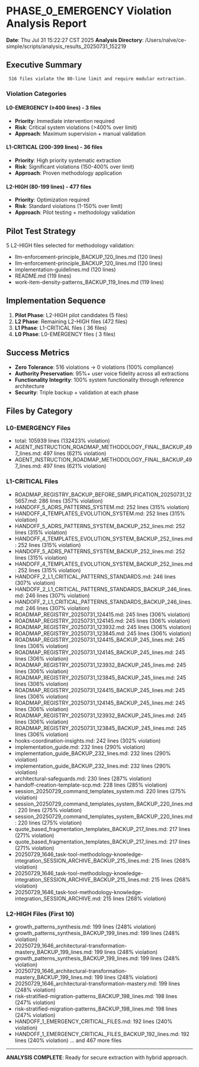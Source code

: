 # PHASE_0_EMERGENCY Violation Analysis Report

**Date**: Thu Jul 31 15:22:27 CST 2025
**Analysis Directory**: /Users/nalve/ce-simple/scripts/analysis_results_20250731_152219

## Executive Summary

     516 files violate the 80-line limit and require modular extraction.

### Violation Categories

#### L0-EMERGENCY (≥400 lines) -        3 files
- **Priority**: Immediate intervention required
- **Risk**: Critical system violations (>400% over limit)
- **Approach**: Maximum supervision + manual validation

#### L1-CRITICAL (200-399 lines) -       36 files  
- **Priority**: High priority systematic extraction
- **Risk**: Significant violations (150-400% over limit)
- **Approach**: Proven methodology application

#### L2-HIGH (80-199 lines) -      477 files
- **Priority**: Optimization required
- **Risk**: Standard violations (1-150% over limit)  
- **Approach**: Pilot testing + methodology validation

## Pilot Test Strategy

5 L2-HIGH files selected for methodology validation:
- llm-enforcement-principle_BACKUP_120_lines.md (120 lines)
- llm-enforcement-principle_BACKUP_120_lines.md (120 lines)
- implementation-guidelines.md (120 lines)
- README.md (119 lines)
- work-item-density-patterns_BACKUP_119_lines.md (119 lines)

## Implementation Sequence

1. **Pilot Phase**: L2-HIGH pilot candidates (5 files)
2. **L2 Phase**: Remaining L2-HIGH files (472 files)
3. **L1 Phase**: L1-CRITICAL files (      36 files)
4. **L0 Phase**: L0-EMERGENCY files (       3 files)

## Success Metrics

- **Zero Tolerance**:      516 violations → 0 violations (100% compliance)
- **Authority Preservation**: 95%+ user voice fidelity across all extractions
- **Functionality Integrity**: 100% system functionality through reference architecture
- **Security**: Triple backup + validation at each phase

## Files by Category

### L0-EMERGENCY Files
- total: 105939 lines (132423% violation)
- AGENT_INSTRUCTION_ROADMAP_METHODOLOGY_FINAL_BACKUP_497_lines.md: 497 lines (621% violation)
- AGENT_INSTRUCTION_ROADMAP_METHODOLOGY_FINAL_BACKUP_497_lines.md: 497 lines (621% violation)

### L1-CRITICAL Files  
- ROADMAP_REGISTRY_BACKUP_BEFORE_SIMPLIFICATION_20250731_125657.md: 286 lines (357% violation)
- HANDOFF_5_ADRS_PATTERNS_SYSTEM.md: 252 lines (315% violation)
- HANDOFF_4_TEMPLATES_EVOLUTION_SYSTEM.md: 252 lines (315% violation)
- HANDOFF_5_ADRS_PATTERNS_SYSTEM_BACKUP_252_lines.md: 252 lines (315% violation)
- HANDOFF_4_TEMPLATES_EVOLUTION_SYSTEM_BACKUP_252_lines.md: 252 lines (315% violation)
- HANDOFF_5_ADRS_PATTERNS_SYSTEM_BACKUP_252_lines.md: 252 lines (315% violation)
- HANDOFF_4_TEMPLATES_EVOLUTION_SYSTEM_BACKUP_252_lines.md: 252 lines (315% violation)
- HANDOFF_2_L1_CRITICAL_PATTERNS_STANDARDS.md: 246 lines (307% violation)
- HANDOFF_2_L1_CRITICAL_PATTERNS_STANDARDS_BACKUP_246_lines.md: 246 lines (307% violation)
- HANDOFF_2_L1_CRITICAL_PATTERNS_STANDARDS_BACKUP_246_lines.md: 246 lines (307% violation)
- ROADMAP_REGISTRY_20250731_124415.md: 245 lines (306% violation)
- ROADMAP_REGISTRY_20250731_124145.md: 245 lines (306% violation)
- ROADMAP_REGISTRY_20250731_123932.md: 245 lines (306% violation)
- ROADMAP_REGISTRY_20250731_123845.md: 245 lines (306% violation)
- ROADMAP_REGISTRY_20250731_124415_BACKUP_245_lines.md: 245 lines (306% violation)
- ROADMAP_REGISTRY_20250731_124145_BACKUP_245_lines.md: 245 lines (306% violation)
- ROADMAP_REGISTRY_20250731_123932_BACKUP_245_lines.md: 245 lines (306% violation)
- ROADMAP_REGISTRY_20250731_123845_BACKUP_245_lines.md: 245 lines (306% violation)
- ROADMAP_REGISTRY_20250731_124415_BACKUP_245_lines.md: 245 lines (306% violation)
- ROADMAP_REGISTRY_20250731_124145_BACKUP_245_lines.md: 245 lines (306% violation)
- ROADMAP_REGISTRY_20250731_123932_BACKUP_245_lines.md: 245 lines (306% violation)
- ROADMAP_REGISTRY_20250731_123845_BACKUP_245_lines.md: 245 lines (306% violation)
- hooks-coordination-insights.md: 242 lines (302% violation)
- implementation_guide.md: 232 lines (290% violation)
- implementation_guide_BACKUP_232_lines.md: 232 lines (290% violation)
- implementation_guide_BACKUP_232_lines.md: 232 lines (290% violation)
- architectural-safeguards.md: 230 lines (287% violation)
- handoff-creation-template-scp.md: 228 lines (285% violation)
- session_20250729_command_templates_system.md: 220 lines (275% violation)
- session_20250729_command_templates_system_BACKUP_220_lines.md: 220 lines (275% violation)
- session_20250729_command_templates_system_BACKUP_220_lines.md: 220 lines (275% violation)
- quote_based_fragmentation_templates_BACKUP_217_lines.md: 217 lines (271% violation)
- quote_based_fragmentation_templates_BACKUP_217_lines.md: 217 lines (271% violation)
- 20250729_1646_task-tool-methodology-knowledge-integration_SESSION_ARCHIVE_BACKUP_215_lines.md: 215 lines (268% violation)
- 20250729_1646_task-tool-methodology-knowledge-integration_SESSION_ARCHIVE_BACKUP_215_lines.md: 215 lines (268% violation)
- 20250729_1646_task-tool-methodology-knowledge-integration_SESSION_ARCHIVE.md: 215 lines (268% violation)

### L2-HIGH Files (First 10)
- growth_patterns_synthesis.md: 199 lines (248% violation)
- growth_patterns_synthesis_BACKUP_199_lines.md: 199 lines (248% violation)
- 20250729_1646_architectural-transformation-mastery_BACKUP_199_lines.md: 199 lines (248% violation)
- growth_patterns_synthesis_BACKUP_199_lines.md: 199 lines (248% violation)
- 20250729_1646_architectural-transformation-mastery_BACKUP_199_lines.md: 199 lines (248% violation)
- 20250729_1646_architectural-transformation-mastery.md: 199 lines (248% violation)
- risk-stratified-migration-patterns_BACKUP_198_lines.md: 198 lines (247% violation)
- risk-stratified-migration-patterns_BACKUP_198_lines.md: 198 lines (247% violation)
- HANDOFF_1_EMERGENCY_CRITICAL_FILES.md: 192 lines (240% violation)
- HANDOFF_1_EMERGENCY_CRITICAL_FILES_BACKUP_192_lines.md: 192 lines (240% violation)
... and 467 more files

---
**ANALYSIS COMPLETE**: Ready for secure extraction with hybrid approach.
